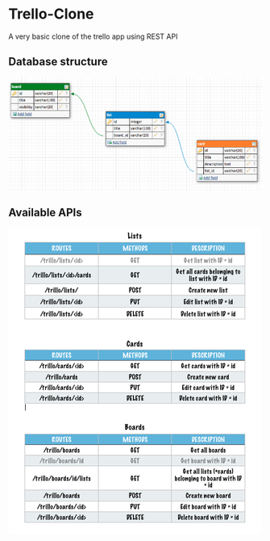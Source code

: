 # Trello-Clone
A very basic clone of the trello app using REST API

## Database structure

<img src = 'images/dbs.png'>

## Available APIs

<img src = 'images/api.png'>
